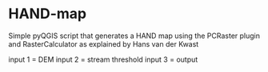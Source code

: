 # HAND-map
Simple pyQGIS script that generates a HAND map using the PCRaster plugin and RasterCalculator as explained by Hans van der Kwast

input 1 = DEM
input 2 = stream threshold
input 3 = output
